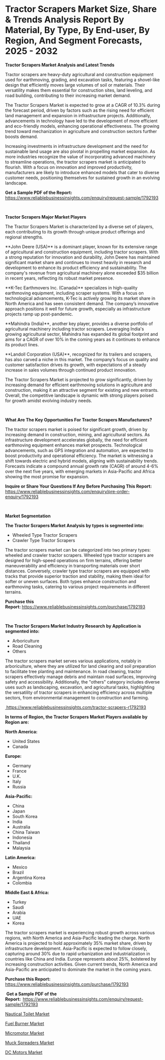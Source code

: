 <p><h1>Tractor Scrapers Market Size, Share & Trends Analysis Report By Material, By Type, By End-user, By Region, And Segment Forecasts, 2025 - 2032</h1></p><p><strong>Tractor Scrapers Market Analysis and Latest Trends</strong></p>
<p><p>Tractor scrapers are heavy-duty agricultural and construction equipment used for earthmoving, grading, and excavation tasks, featuring a shovel-like design that efficiently moves large volumes of soil or materials. Their versatility makes them essential for construction sites, land leveling, and road building, contributing to their increasing market demand.</p><p>The Tractor Scrapers Market is expected to grow at a CAGR of 10.3% during the forecast period, driven by factors such as the rising need for efficient land management and expansion in infrastructure projects. Additionally, advancements in technology have led to the development of more efficient and eco-friendly models, enhancing operational effectiveness. The growing trend toward mechanization in agriculture and construction sectors further boosts demand.</p><p>Increasing investments in infrastructure development and the need for sustainable land usage are also pivotal in propelling market expansion. As more industries recognize the value of incorporating advanced machinery to streamline operations, the tractor scrapers market is anticipated to flourish. With a focus on innovation and improved productivity, manufacturers are likely to introduce enhanced models that cater to diverse customer needs, positioning themselves for sustained growth in an evolving landscape.</p></p>
<p><strong>Get a Sample PDF of the Report:&nbsp;</strong> <a href="https://www.reliablebusinessinsights.com/enquiry/request-sample/1792193?utm_campaign=1847&utm_medium=2&utm_source=Github&utm_content=ia&utm_term=20022025&utm_id=tractor-scrapers">https://www.reliablebusinessinsights.com/enquiry/request-sample/1792193</a></p>
<p>&nbsp;</p>
<p><strong>Tractor Scrapers Major Market Players</strong></p>
<p><p>The Tractor Scrapers Market is characterized by a diverse set of players, each contributing to its growth through unique product offerings and regional strengths. </p><p>**John Deere (USA)** is a dominant player, known for its extensive range of agricultural and construction equipment, including tractor scrapers. With a strong reputation for innovation and durability, John Deere has maintained significant market share and continues to invest heavily in research and development to enhance its product efficiency and sustainability. The company's revenue from agricultural machinery alone exceeded $35 billion in recent years, reflecting its robust market presence.</p><p>**K-Tec Earthmovers Inc. (Canada)** specializes in high-quality earthmoving equipment, including scraper systems. With a focus on technological advancements, K-Tec is actively growing its market share in North America and has seen consistent demand. The company’s innovative approach positions it well for future growth, especially as infrastructure projects ramp up post-pandemic.</p><p>**Mahindra (India)**, another key player, provides a diverse portfolio of agricultural machinery including tractor scrapers. Leveraging India's growing agricultural sector, Mahindra has expanded its global footprint and aims for a CAGR of over 10% in the coming years as it continues to enhance its product lines.</p><p>**Landoll Corporation (USA)**, recognized for its trailers and scrapers, has also carved a niche in this market. The company’s focus on quality and customer satisfaction drives its growth, with expectations of a steady increase in sales volumes through continued product innovation.</p><p>The Tractor Scrapers Market is projected to grow significantly, driven by increasing demand for efficient earthmoving solutions in agriculture and construction, making it an attractive segment for existing and new entrants. Overall, the competitive landscape is dynamic with strong players poised for growth amidst evolving industry needs.</p></p>
<p>&nbsp;</p>
<p><strong>What Are The Key Opportunities For Tractor Scrapers Manufacturers?</strong></p>
<p><p>The tractor scrapers market is poised for significant growth, driven by increasing demand in construction, mining, and agricultural sectors. As infrastructure development accelerates globally, the need for efficient earthmoving equipment enhances market prospects. Technological advancements, such as GPS integration and automation, are expected to boost productivity and operational efficiency. The market is witnessing a shift towards electric and hybrid models, aligning with sustainability trends. Forecasts indicate a compound annual growth rate (CAGR) of around 4-6% over the next five years, with emerging markets in Asia-Pacific and Africa showing the most promise for expansion.</p></p>
<p><strong>Inquire or Share Your Questions If Any Before Purchasing This Report:</strong> <a href="https://www.reliablebusinessinsights.com/enquiry/pre-order-enquiry/1792193?utm_campaign=1847&utm_medium=2&utm_source=Github&utm_content=ia&utm_term=20022025&utm_id=tractor-scrapers">https://www.reliablebusinessinsights.com/enquiry/pre-order-enquiry/1792193</a></p>
<p>&nbsp;</p>
<p><strong>Market Segmentation</strong></p>
<p><strong>The Tractor Scrapers Market Analysis by types is segmented into:</strong></p>
<p><ul><li>Wheeled Type Tractor Scrapers</li><li>Crawler Type Tractor Scrapers</li></ul></p>
<p><p>The tractor scrapers market can be categorized into two primary types: wheeled and crawler tractor scrapers. Wheeled type tractor scrapers are designed for high-speed operations on firm terrains, offering better maneuverability and efficiency in transporting materials over short distances. Conversely, crawler type tractor scrapers are equipped with tracks that provide superior traction and stability, making them ideal for softer or uneven surfaces. Both types enhance construction and earthmoving tasks, catering to various project requirements in different terrains.</p></p>
<p><strong>Purchase this Report:&nbsp;</strong><a href="https://www.reliablebusinessinsights.com/purchase/1792193?utm_campaign=1847&utm_medium=2&utm_source=Github&utm_content=ia&utm_term=20022025&utm_id=tractor-scrapers">https://www.reliablebusinessinsights.com/purchase/1792193</a></p>
<p>&nbsp;</p>
<p><strong>The Tractor Scrapers Market Industry Research by Application is segmented into:</strong></p>
<p><ul><li>Arboriculture</li><li>Road Cleaning</li><li>Others</li></ul></p>
<p><p>The tractor scrapers market serves various applications, notably in arboriculture, where they are utilized for land clearing and soil preparation to facilitate tree planting and maintenance. In road cleaning, tractor scrapers effectively manage debris and maintain road surfaces, improving safety and accessibility. Additionally, the "others" category includes diverse uses such as landscaping, excavation, and agricultural tasks, highlighting the versatility of tractor scrapers in enhancing efficiency across multiple sectors, from environmental management to construction and farming.</p></p>
<p><a href="https://www.reliablebusinessinsights.com/tractor-scrapers-r1792193?utm_campaign=1847&utm_medium=2&utm_source=Github&utm_content=ia&utm_term=20022025&utm_id=tractor-scrapers">&nbsp;https://www.reliablebusinessinsights.com/tractor-scrapers-r1792193</a></p>
<p><strong>In terms of Region, the Tractor Scrapers Market Players available by Region are:</strong></p>
<p>
    <p> <strong> North America: </strong>
        <ul>
            <li>United States</li>
            <li>Canada</li>
        </ul>
        </p> 
    <p> <strong> Europe: </strong>
        <ul>
            <li>Germany</li>
            <li>France</li>
            <li>U.K.</li>
            <li>Italy</li>
            <li>Russia</li>
        </ul>
        </p> 
    <p> <strong> Asia-Pacific: </strong>
        <ul>
            <li>China</li>
            <li>Japan</li>
            <li>South Korea</li>
            <li>India</li>
            <li>Australia</li>
            <li>China Taiwan</li>
            <li>Indonesia</li>
            <li>Thailand</li>
            <li>Malaysia</li>
        </ul>
        </p> 
    <p> <strong> Latin America: </strong>
        <ul>
            <li>Mexico</li>
            <li>Brazil</li>
            <li>Argentina Korea</li>
            <li>Colombia</li>
        </ul>
        </p> 
    <p> <strong> Middle East & Africa: </strong>
        <ul>
            <li>Turkey</li>
            <li>Saudi</li>
            <li>Arabia</li>
            <li>UAE</li>
            <li>Korea</li>
        </ul>
    </p>
    </p>
<p><p>The tractor scrapers market is experiencing robust growth across various regions, with North America and Asia-Pacific leading the charge. North America is projected to hold approximately 35% market share, driven by infrastructure development. Asia-Pacific is expected to follow closely, capturing around 30% due to rapid urbanization and industrialization in countries like China and India. Europe represents about 25%, bolstered by increasing construction activities. Given current trends, North America and Asia-Pacific are anticipated to dominate the market in the coming years.</p></p>
<p><strong>Purchase this Report: </strong><a href="https://www.reliablebusinessinsights.com/purchase/1792193?utm_campaign=1847&utm_medium=2&utm_source=Github&utm_content=ia&utm_term=20022025&utm_id=tractor-scrapers">https://www.reliablebusinessinsights.com/purchase/1792193</a></p>
<p>&nbsp;<strong>Get a Sample PDF of the Report:&nbsp;&nbsp;</strong><a href="https://www.reliablebusinessinsights.com/enquiry/request-sample/1792193?utm_campaign=1847&utm_medium=2&utm_source=Github&utm_content=ia&utm_term=20022025&utm_id=tractor-scrapers">https://www.reliablebusinessinsights.com/enquiry/request-sample/1792193</a></p>
<p><strong></strong></p>
<p><p><a href="https://github.com/elodielamto06/Market-Research-Report-List-1/blob/main/nautical-toilet-market.md?utm_campaign=1847&utm_medium=2&utm_source=Github&utm_content=ia&utm_term=20022025&utm_id=tractor-scrapers">Nautical Toilet Market</a></p><p><a href="https://github.com/donkalucine10/Market-Research-Report-List-1/blob/main/fuel-burner-market.md?utm_campaign=1847&utm_medium=2&utm_source=Github&utm_content=ia&utm_term=20022025&utm_id=tractor-scrapers">Fuel Burner Market</a></p><p><a href="https://github.com/shrebasokib/Market-Research-Report-List-1/blob/main/micromotor-market.md?utm_campaign=1847&utm_medium=2&utm_source=Github&utm_content=ia&utm_term=20022025&utm_id=tractor-scrapers">Micromotor Market</a></p><p><a href="https://github.com/unkelummaru8/Market-Research-Report-List-1/blob/main/muck-spreaders-market.md?utm_campaign=1847&utm_medium=2&utm_source=Github&utm_content=ia&utm_term=20022025&utm_id=tractor-scrapers">Muck Spreaders Market</a></p><p><a href="https://github.com/feeqahrndz/Market-Research-Report-List-1/blob/main/dc-motors-market.md?utm_campaign=1847&utm_medium=2&utm_source=Github&utm_content=ia&utm_term=20022025&utm_id=tractor-scrapers">DC Motors Market</a></p></p>